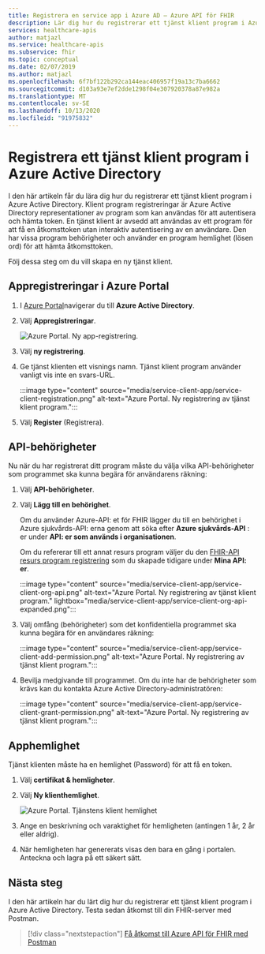 ```yaml
---
title: Registrera en service app i Azure AD – Azure API för FHIR
description: Lär dig hur du registrerar ett tjänst klient program i Azure Active Directory.
services: healthcare-apis
author: matjazl
ms.service: healthcare-apis
ms.subservice: fhir
ms.topic: conceptual
ms.date: 02/07/2019
ms.author: matjazl
ms.openlocfilehash: 6f7bf122b292ca144eac406957f19a13c7ba6662
ms.sourcegitcommit: d103a93e7ef2dde1298f04e307920378a87e982a
ms.translationtype: MT
ms.contentlocale: sv-SE
ms.lasthandoff: 10/13/2020
ms.locfileid: "91975832"
---
```

# <a name="register-a-service-client-application-in-azure-active-directory"></a>Registrera ett tjänst klient program i Azure Active Directory

I den här artikeln får du lära dig hur du registrerar ett tjänst klient program i Azure Active Directory. Klient program registreringar är Azure Active Directory representationer av program som kan användas för att autentisera och hämta token. En tjänst klient är avsedd att användas av ett program för att få en åtkomsttoken utan interaktiv autentisering av en användare. Den har vissa program behörigheter och använder en program hemlighet (lösen ord) för att hämta åtkomsttoken.

Följ dessa steg om du vill skapa en ny tjänst klient.

## <a name="app-registrations-in-azure-portal"></a>Appregistreringar i Azure Portal

1. I [Azure Portal](https://portal.azure.com)navigerar du till **Azure Active Directory**.

2. Välj **Appregistreringar**.

    ![Azure Portal. Ny app-registrering.](media/how-to-aad/portal-aad-new-app-registration.png)

3. Välj **ny registrering**.

4. Ge tjänst klienten ett visnings namn. Tjänst klient program använder vanligt vis inte en svars-URL.

    :::image type="content" source="media/service-client-app/service-client-registration.png" alt-text="Azure Portal. Ny registrering av tjänst klient program.":::

5. Välj **Register** (Registrera).

## <a name="api-permissions"></a>API-behörigheter

Nu när du har registrerat ditt program måste du välja vilka API-behörigheter som programmet ska kunna begära för användarens räkning:

1. Välj **API-behörigheter**.
1. Välj **Lägg till en behörighet**.

    Om du använder Azure-API: et för FHIR lägger du till en behörighet i Azure sjukvårds-API: erna genom att söka efter **Azure sjukvårds-API** : er under **API: er som används i organisationen**. 

    Om du refererar till ett annat resurs program väljer du den [FHIR-API resurs program registrering](register-resource-azure-ad-client-app.md) som du skapade tidigare under **Mina API: er**.

    :::image type="content" source="media/service-client-app/service-client-org-api.png" alt-text="Azure Portal. Ny registrering av tjänst klient program." lightbox="media/service-client-app/service-client-org-api-expanded.png":::

1. Välj omfång (behörigheter) som det konfidentiella programmet ska kunna begära för en användares räkning:

    :::image type="content" source="media/service-client-app/service-client-add-permission.png" alt-text="Azure Portal. Ny registrering av tjänst klient program.":::

1. Bevilja medgivande till programmet. Om du inte har de behörigheter som krävs kan du kontakta Azure Active Directory-administratören:

    :::image type="content" source="media/service-client-app/service-client-grant-permission.png" alt-text="Azure Portal. Ny registrering av tjänst klient program.":::

## <a name="application-secret"></a>Apphemlighet

Tjänst klienten måste ha en hemlighet (Password) för att få en token.

1. Välj **certifikat & hemligheter**.
2. Välj **Ny klienthemlighet**.

    ![Azure Portal. Tjänstens klient hemlighet](media/how-to-aad/portal-aad-register-new-app-registration-SERVICE-CLIENT-SECRET.png)

3. Ange en beskrivning och varaktighet för hemligheten (antingen 1 år, 2 år eller aldrig).

4. När hemligheten har genererats visas den bara en gång i portalen. Anteckna och lagra på ett säkert sätt.

## <a name="next-steps"></a>Nästa steg

I den här artikeln har du lärt dig hur du registrerar ett tjänst klient program i Azure Active Directory. Testa sedan åtkomst till din FHIR-server med Postman.
 
>[!div class="nextstepaction"]
>[Få åtkomst till Azure API för FHIR med Postman](access-fhir-postman-tutorial.md)
